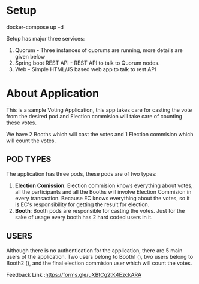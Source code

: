 # Setup

docker-compose up -d

Setup has major three services:
1. Quorum - Three instances of quorums are running, more details are given below
2. Spring boot REST API - REST API to talk to Quorum nodes.
3. Web - Simple HTML/JS based web app to talk to rest API

# About Application
This is a sample Voting Application, this app takes care for casting the vote from the desired pod and Election commision will take care of counting these votes.

We have 2 Booths which will cast the votes and 1 Election commision which will count the votes.

## POD TYPES ##

The application has three pods, these pods are of two types:
1. <b>Election Comission</b>: Election commision knows everything about votes, all the participants and all the Booths will involve Election Commision in every transaction. Because EC knows everything about the votes, so it is EC's responsibility for getting the result for election.
2. <b>Booth</b>: Booth pods are responsible for casting the votes. Just for the sake of usage every booth has 2 hard coded users in it.

## USERS ##

Although there is no authentication for the application, there are 5 main users of the application. Two users belong to Booth1 (), two users belong to Booth2 (), and the final election commision user which will count the votes.


Feedback Link :https://forms.gle/uXBtCg2tK4EzckARA
